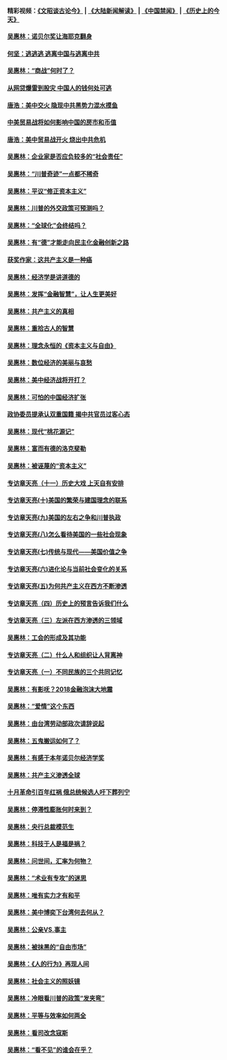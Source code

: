 #### 精彩视频：[《文昭谈古论今》](https://github.com/gfw-breaker/wenzhao/blob/master/README.md?t=01161530) | [《大陆新闻解读》](https://github.com/gfw-breaker/ntdtv-comedy/blob/master/README.md?t=01161530) | [《中国禁闻》](https://github.com/gfw-breaker/ntdtv-news/blob/master/README.md?t=01161530) | [《历史上的今天》](https://github.com/gfw-breaker/today-in-history/blob/master/README.md?t=01161530) 

#### [吴惠林：诺贝尔奖让海耶克翻身](../pages/nsc423/n10890049.md?t=01161530) 

#### [何坚：逃逃逃 逃离中国与逃离中共](../pages/nsc423/n10592891.md?t=01161530) 

#### [吴惠林：“商战”何时了？](../pages/nsc423/n10573558.md?t=01161530) 

#### [从网贷爆雷到股灾 中国人的钱何处可逃](../pages/nsc423/n10572800.md?t=01161530) 

#### [唐浩：美中交火 隐现中共黑势力混水摸鱼](../pages/nsc423/n10544040.md?t=01161530) 

#### [中美贸易战将如何影响中国的房市和币值](../pages/nsc423/n10543697.md?t=01161530) 

#### [唐浩：美中贸易战开火 烧出中共危机](../pages/nsc423/n10540126.md?t=01161530) 

#### [吴惠林：企业家是否应负较多的“社会责任”](../pages/nsc423/n10535022.md?t=01161530) 

#### [吴惠林：“川普奇迹”一点都不稀奇](../pages/nsc423/n10512808.md?t=01161530) 

#### [吴惠林：平议“修正资本主义”](../pages/nsc423/n10495724.md?t=01161530) 

#### [吴惠林：川普的外交政策可预测吗？](../pages/nsc423/n10462387.md?t=01161530) 

#### [吴惠林：“全球化”会终结吗？](../pages/nsc423/n10452838.md?t=01161530) 

#### [吴惠林：有“德”才能走向民主化金融创新之路](../pages/nsc423/n10432292.md?t=01161530) 

#### [获奖作家：这共产主义是一种癌](../pages/nsc423/n10431541.md?t=01161530) 

#### [吴惠林：经济学是讲道德的](../pages/nsc423/n10398014.md?t=01161530) 

#### [吴惠林：发挥“金融智慧”，让人生更美好](../pages/nsc423/n10375019.md?t=01161530) 

#### [吴惠林：共产主义的真相](../pages/nsc423/n10351394.md?t=01161530) 

#### [吴惠林：重拾古人的智慧](../pages/nsc423/n10337691.md?t=01161530) 

#### [吴惠林：理念永恒的《资本主义与自由》](../pages/nsc423/n10316274.md?t=01161530) 

#### [吴惠林：数位经济的美丽与哀愁](../pages/nsc423/n10292946.md?t=01161530) 

#### [吴惠林：美中经济战将开打？](../pages/nsc423/n10258825.md?t=01161530) 

#### [吴惠林：可怕的中国经济扩张](../pages/nsc423/n10219147.md?t=01161530) 

#### [政协委员提承认双重国籍 揭中共官员过客心态](../pages/nsc423/n10208809.md?t=01161530) 

#### [吴惠林：现代“桃花源记”](../pages/nsc423/n10185234.md?t=01161530) 

#### [吴惠林：富而有德的洛克斐勒](../pages/nsc423/n10142264.md?t=01161530) 

#### [吴惠林：被诬蔑的“资本主义”](../pages/nsc423/n10124816.md?t=01161530) 

#### [专访章天亮（十一）历史大戏 上天自有安排](../pages/nsc423/n10094905.md?t=01161530) 

#### [专访章天亮(十)美国的繁荣与建国理念的联系](../pages/nsc423/n10094899.md?t=01161530) 

#### [专访章天亮(九)美国的左右之争和川普执政](../pages/nsc423/n10094889.md?t=01161530) 

#### [专访章天亮(八)怎么看待美国的一些社会现象](../pages/nsc423/n10094857.md?t=01161530) 

#### [专访章天亮(七)传统与现代——美国价值之争](../pages/nsc423/n10093140.md?t=01161530) 

#### [专访章天亮(六)进化论与当前社会变化的关系](../pages/nsc423/n10092036.md?t=01161530) 

#### [专访章天亮(五)为何共产主义在西方不断渗透](../pages/nsc423/n10083620.md?t=01161530) 

#### [专访章天亮（四）历史上的预言告诉我们什么](../pages/nsc423/n10083606.md?t=01161530) 

#### [专访章天亮（三）左派在西方渗透的三领域](../pages/nsc423/n10081115.md?t=01161530) 

#### [吴惠林：工会的形成及其功能](../pages/nsc423/n10080633.md?t=01161530) 

#### [专访章天亮（二）什么人和组织让人背离神](../pages/nsc423/n10076637.md?t=01161530) 

#### [专访章天亮（一）不同民族的三个共同记忆](../pages/nsc423/n10074188.md?t=01161530) 

#### [吴惠林：有影呒？2018金融泡沫大地震](../pages/nsc423/n10040534.md?t=01161530) 

#### [吴惠林：“爱情”这个东西](../pages/nsc423/n10019423.md?t=01161530) 

#### [吴惠林：由台湾劳动部政次请辞说起](../pages/nsc423/n9979679.md?t=01161530) 

#### [吴惠林：五鬼搬运如何了？](../pages/nsc423/n9925338.md?t=01161530) 

#### [吴惠林：有感于本年诺贝尔经济学奖](../pages/nsc423/n9871883.md?t=01161530) 

#### [吴惠林：共产主义渗透全球](../pages/nsc423/n9812748.md?t=01161530) 

#### [十月革命引百年红祸 俄总统候选人吁下葬列宁](../pages/nsc423/n9810182.md?t=01161530) 

#### [吴惠林：停滞性膨胀何时来到？](../pages/nsc423/n9764136.md?t=01161530) 

#### [吴惠林：央行总裁模范生](../pages/nsc423/n9728134.md?t=01161530) 

#### [吴惠林：科技于人是福是祸？](../pages/nsc423/n9672982.md?t=01161530) 

#### [吴惠林：问世间，汇率为何物？](../pages/nsc423/n9621788.md?t=01161530) 

#### [吴惠林：“术业有专攻”的迷思](../pages/nsc423/n9580363.md?t=01161530) 

#### [吴惠林：唯有实力才有和平](../pages/nsc423/n9529599.md?t=01161530) 

#### [吴惠林：美中博奕下台湾何去何从？](../pages/nsc423/n9483598.md?t=01161530) 

#### [吴惠林：公亲VS.事主](../pages/nsc423/n9425637.md?t=01161530) 

#### [吴惠林：被抹黑的“自由市场”](../pages/nsc423/n9351545.md?t=01161530) 

#### [吴惠林：《人的行为》再现人间](../pages/nsc423/n9296339.md?t=01161530) 

#### [吴惠林：社会主义的照妖镜](../pages/nsc423/n9243460.md?t=01161530) 

#### [吴惠林：冷眼看川普的政策“发夹弯”](../pages/nsc423/n9120684.md?t=01161530) 

#### [吴惠林：平等与效率如何两全](../pages/nsc423/n9075430.md?t=01161530) 

#### [吴惠林：看司改念寇斯](../pages/nsc423/n9024915.md?t=01161530) 

#### [吴惠林：“看不见”的谁会在乎？](../pages/nsc423/n8977488.md?t=01161530) 

